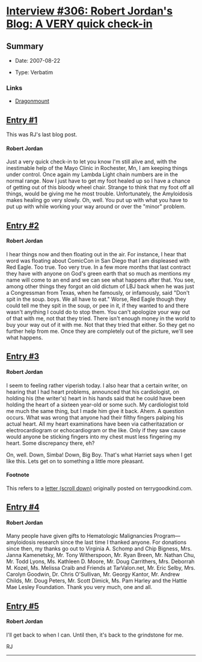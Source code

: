 # [Interview #306: Robert Jordan's Blog: A VERY quick check-in](https://www.theoryland.com/intvmain.php?i=306)

## Summary

- Date: 2007-08-22

- Type: Verbatim

### Links

- [Dragonmount](http://www.dragonmount.com/forums/blog/4/entry-379-a-very-quick-check-in/)


## [Entry #1](./t-306/1)

This was RJ's last blog post.

#### Robert Jordan

Just a very quick check-in to let you know I'm still alive and, with the inestimable help of the Mayo Clinic in Rochester, Mn, I am keeping things under control. Once again my Lambda Light chain numbers are in the normal range. Now I just have to get my foot healed up so I have a chance of getting out of this bloody wheel chair. Strange to think that my foot off all things, would be giving me he most trouble. Unfortunately, the Amyloidosis makes healing go very slowly. Oh, well. You put up with what you have to put up with while working your way around or over the "minor" problem.

## [Entry #2](./t-306/2)

#### Robert Jordan

I hear things now and then floating out in the air. For instance, I hear that word was floating about ComicCon in San Diego that I am displeased with Red Eagle. Too true. Too very true. In a few more months that last contract they have with anyone on God's green earth that so much as mentions my name will come to an end and we can see what happens after that. You see, among other things they forgot an old dictum of LBJ back when he was just a Congressman from Texas, when he famously, or infamously, said "Don't spit in the soup. boys. We all have to eat." Worse, Red Eagle though they could tell me they spit in the soup, or pee in it, if they wanted to and there wasn't anything I could do to stop them. You can't apologize your way out of that with me, not that they tried. There isn't enough money in the world to buy your way out of it with me. Not that they tried that either. So they get no further help from me. Once they are completely out of the picture, we'll see what happens.

## [Entry #3](./t-306/3)

#### Robert Jordan

I seem to feeling rather viperish today. I also hear that a certain writer, on hearing that I had heart problems, announced that his cardiologist, on holding his (the writer's) heart in his hands said that he could have been holding the heart of a sixteen year-old or some such. My cardiologist told me much the same thing, but I made him give it back. Ahem. A question occurs. What was wrong that anyone had their filthy fingers palping his actual heart. All my heart examinations have been via catheritazation or electrocardiogram or echocardiogram or the like. Only if they saw cause would anyone be sticking fingers into my chest must less fingering my heart. Some discrepancy there, eh?

On, well. Down, Simba! Down, Big Boy. That's what Harriet says when I get like this. Lets get on to something a little more pleasant.

#### Footnote

This refers to a
[letter (scroll down)](http://www.terrygoodkind.eu/)
originally posted on terrygoodkind.com.

## [Entry #4](./t-306/4)

#### Robert Jordan

Many people have given gifts to Hematologic Malignancies Program—amyloidosis research since the last time I thanked anyone. For donations since then, my thanks go out to Virginia A. Schomp and Chip Bigness, Mrs. Janna Kamenetsky, Mr. Tony Witherspoon, Mr. Ryan Breen, Mr. Nathan Chu, Mr. Todd Lyons, Ms. Kathleen D. Moore, Mr. Doug Carrithers, Mrs. Deborrah M. Kozel, Ms. Melissa Craib and Friends at TarValon.net, Mr. Eric Selby, Mrs. Carolyn Goodwin, Dr. Chris O'Sullivan, Mr. Georgy Kantor, Mr. Andrew Childs, Mr. Doug Peters, Mr. Scott Dimick, Ms. Pam Harley and the Hattie Mae Lesley Foundation. Thank you very much, one and all.

## [Entry #5](./t-306/5)

#### Robert Jordan

I'll get back to when I can. Until then, it's back to the grindstone for me.

RJ


---

